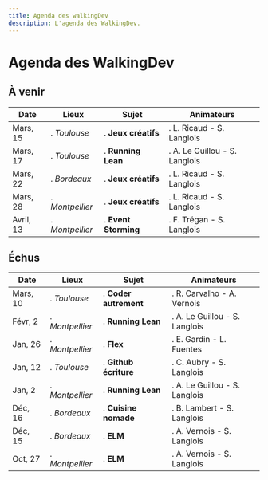 ```yaml
---
title: Agenda des walkingDev
description: L'agenda des WalkingDev.
---
```


# Agenda des WalkingDev

## À venir
| Date       | Lieux           | Sujet                  | Animateurs                     |
| ---------- | --------------  | ---------------------- | ----------------------------   |
| Mars, 15   | . *Toulouse*    | . **Jeux créatifs**    | . L. Ricaud - S. Langlois      |
| Mars, 17   | . *Toulouse*    | . **Running Lean**     | . A. Le Guillou - S. Langlois  |
| Mars, 22   | . *Bordeaux*    | . **Jeux créatifs**    | . L. Ricaud - S. Langlois      |
| Mars, 28   | . *Montpellier* | . **Jeux créatifs**    | . L. Ricaud - S. Langlois      |
| Avril, 13  | . *Montpellier* | . **Event Storming**   | . F. Trégan - S. Langlois      |

## Échus

| Date        | Lieux           | Sujet                 | Animateurs                     |
| ----------  | --------------  | --------------------- | ------------------------------ |
| Mars, 10    | . *Toulouse*    | . **Coder autrement** | . R. Carvalho - A. Vernois     |
| Févr, 2     | . *Montpellier* | . **Running Lean**    | . A. Le Guillou - S. Langlois  |
| Jan, 26     | . *Montpellier* | . **Flex**            | . E. Gardin - L. Fuentes       |
| Jan, 12     | . *Toulouse*    | . **Github écriture** | . C. Aubry - S. Langlois       |
| Jan, 2      | . *Montpellier* | . **Running Lean**    | . A. Le Guillou - S. Langlois  |
| Déc, 16     | . *Bordeaux*    | . **Cuisine nomade**  | . B. Lambert - S. Langlois     |
| Déc, 15     | . *Bordeaux*    | . **ELM**             | . A. Vernois - S. Langlois     |
| Oct, 27     | . *Montpellier* | . **ELM**             | . A. Vernois - S. Langlois     |
